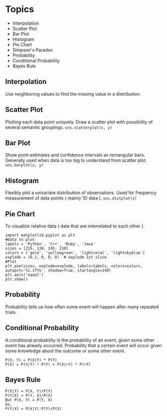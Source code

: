 # Topics 
* Interpolation
* Scatter Plot
* Bar Plot
* Histogram
* Pie Chart
* Simpson's Paradox
* Probability
* Conditional Probability
* Bayes Rule
## Interpolation 
Use neighboring values to find the missing value in a distribution.
## Scatter Plot 
Plotting each data point uniquely.
Draw a scatter plot with possibility of several semantic groupings.
`sns.scatterplot(x, y)`
## Bar Plot 
Show point estimates and confidence intervals as rectangular bars.
Generally used when data is too big to understand from scatter plot.
`sns.barplot(x, y)`
## Histogram 
Flexibly plot a univariate distribution of observations.
Used for frequency measurement of data points ( mainly 1D data ).
`sns.distplot(x)`
## Pie Chart 
To visualize relative data ( data that are interrelated to each other ).

    import matplotlib.pyplot as plt
    #Data to plot
    labels = 'Python', 'C++', 'Ruby', 'Java'
    sizes = [215, 130, 245, 210]
    colors = ['gold', 'yellowgreen', 'lightcoral', 'lightskyblue']
    explode = (0.1, 0, 0, 0)  # explode 1st slice
    #Plot
    plt.pie(sizes, explode=explode, labels=labels, colors=colors,
    autopct='%1.1f%%', shadow=True, startangle=140)
    plt.axis('equal')
    plt.show()

## Probability
Probability tells us how often some event will happen after many repeated trials.
## Conditional Probability
A conditional probability is the probability of an event, given some other event has already occurred. Probability that a certain event will occur given some knowledge about the outcome or some other event.

    P(X, Y) = P(X|Y) * P(Y)
    P(X) = P(X|Y) * P(Y) + P(X|⌐Y) * P(⌐Y)
## Bayes Rule

    P(X|Y) = P(X, Y)/P(Y)
    P(Y|X) = P(Y, X)/P(X)
    But P(X, Y) = P(Y, X)
    So, 
    P(Y|X) = P(X|Y).P(Y)/P(X)


<!--stackedit_data:
eyJoaXN0b3J5IjpbMTk5MzI5MTk0NywtNTY2MjM3NTkwLDg4Mz
I1NzY1NSwtMTQwNzg1MTI4OSwtMTM2MjkxNDk5MF19
-->
